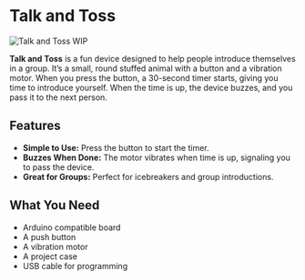 # Talk and Toss

![Talk and Toss WIP](assets/image.png)

**Talk and Toss** is a fun device designed to help people introduce themselves in a group. It’s a small, round stuffed animal with a button and a vibration motor. When you press the button, a 30-second timer starts, giving you time to introduce yourself. When the time is up, the device buzzes, and you pass it to the next person.

## Features

- **Simple to Use:** Press the button to start the timer.
- **Buzzes When Done:** The motor vibrates when time is up, signaling you to pass the device.
- **Great for Groups:** Perfect for icebreakers and group introductions.

## What You Need

- Arduino compatible board
- A push button
- A vibration motor
- A project case 
- USB cable for programming
